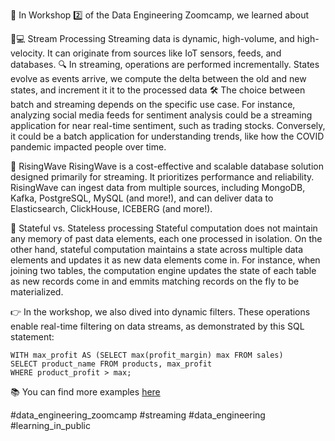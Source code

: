 🚀 In Workshop 2️⃣ of the Data Engineering Zoomcamp, we learned about

🌊💻 Stream Processing
Streaming data is dynamic, high-volume, and high-velocity. It can originate from sources like IoT sensors, feeds, and databases. 🔍 In streaming, operations are performed incrementally. States evolve as events arrive, we compute the delta between the old and new states, and increment it it to the processed data 🛠️ The choice between batch and streaming depends on the specific use case. For instance, analyzing social media feeds for sentiment analysis could be a streaming application for near real-time sentiment, such as trading stocks. Conversely, it could be a batch application for understanding trends, like how the COVID pandemic impacted people over time.

🌊 RisingWave
RisingWave is a cost-effective and scalable database solution designed primarily for streaming. It prioritizes performance and reliability. RisingWave can ingest data from multiple sources, including MongoDB, Kafka, PostgreSQL, MySQL (and more!), and can deliver data to Elasticsearch, ClickHouse, ICEBERG (and more!).

🔄 Stateful vs. Stateless processing 
Stateful computation does not maintain any memory of past data elements, each one processed in isolation. On the other hand, stateful computation maintains a state across multiple data elements and updates it as new data elements come in. For instance, when joining two tables, the computation engine updates the state of each table as new records come in and emmits matching records on the fly to be materialized.

👉 In the workshop, we also dived into dynamic filters. These operations enable real-time filtering on data streams, as demonstrated by this SQL statement:

```
WITH max_profit AS (SELECT max(profit_margin) max FROM sales) 
SELECT product_name FROM products, max_profit 
WHERE product_profit > max; 
```

📚 You can find more examples [here](https://github.com/el-grudge/data-engineering-zoomcamp/tree/main/workshop_2)

#data_engineering_zoomcamp #streaming #data_engineering #learning_in_public
